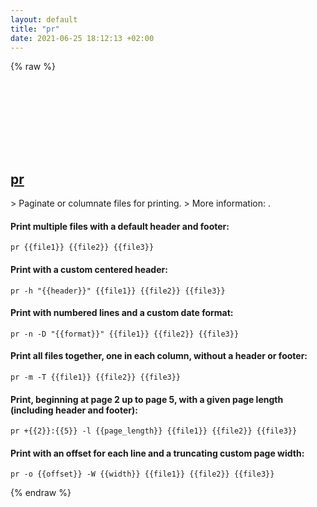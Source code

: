 ```yaml
---
layout: default
title: "pr"
date: 2021-06-25 18:12:13 +02:00
---
```

{% raw %}
<h2 id="pr">
  <a href="/en/common/pr.html">pr</a> <a href="#pr"><svg class="icon">
    <use href="/assets/images/unicode_sprite.svg#link" />
  </svg></a>
</h2>
> Paginate or columnate files for printing.
> More information: <https://www.gnu.org/software/coreutils/pr>.

#### Print multiple files with a default header and footer:
```shell
pr {{file1}} {{file2}} {{file3}}
```
#### Print with a custom centered header:
```shell
pr -h "{{header}}" {{file1}} {{file2}} {{file3}}
```
#### Print with numbered lines and a custom date format:
```shell
pr -n -D "{{format}}" {{file1}} {{file2}} {{file3}}
```
#### Print all files together, one in each column, without a header or footer:
```shell
pr -m -T {{file1}} {{file2}} {{file3}}
```
#### Print, beginning at page 2 up to page 5, with a given page length (including header and footer):
```shell
pr +{{2}}:{{5}} -l {{page_length}} {{file1}} {{file2}} {{file3}}
```
#### Print with an offset for each line and a truncating custom page width:
```shell
pr -o {{offset}} -W {{width}} {{file1}} {{file2}} {{file3}}
```
{% endraw %}